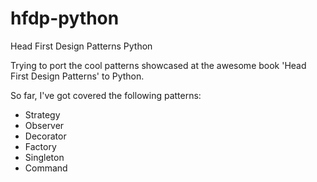 hfdp-python
===========

Head First Design Patterns Python

Trying to port the cool patterns showcased at the awesome book 'Head First Design Patterns' to Python.

So far, I've got covered the following patterns:
* Strategy
* Observer
* Decorator
* Factory
* Singleton
* Command
